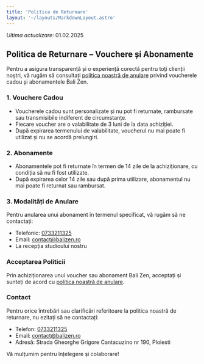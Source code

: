 ```yaml
---
title: 'Politica de Returnare'
layout: '~/layouts/MarkdownLayout.astro'
---
```


_Ultima actualizare_: 01.02.2025

## Politica de Returnare – Vouchere și Abonamente

Pentru a asigura transparență și o experiență corectă pentru toți clienții noștri, vă rugăm să consultați [politica noastră de anulare](/cancellation-policy) privind voucherele cadou și abonamentele Bali Zen.

### 1. Vouchere Cadou

- Voucherele cadou sunt personalizate și nu pot fi returnate, rambursate sau transmisibile indiferent de circumstanțe.
- Fiecare voucher are o valabilitate de 3 luni de la data achiziției.
- După expirarea termenului de valabilitate, voucherul nu mai poate fi utilizat și nu se acordă prelungiri.

### 2. Abonamente

- Abonamentele pot fi returnate în termen de 14 zile de la achiziționare, cu condiția să nu fi fost utilizate.
- După expirarea celor 14 zile sau după prima utilizare, abonamentul nu mai poate fi returnat sau rambursat.

### 3. Modalități de Anulare

Pentru anularea unui abonament în termenul specificat, vă rugăm să ne contactați:

- Telefonic: [0733211325](tel:0733211325)
- Email: contact@balizen.ro
- La recepția studioului nostru

### Acceptarea Politicii

Prin achiziționarea unui voucher sau abonament Bali Zen, acceptați și sunteți de acord cu [politica noastră de anulare](/cancellation-policy).

### Contact

Pentru orice întrebări sau clarificări referitoare la politica noastră de returnare, nu ezitați să ne contactați:

- Telefon: [0733211325](tel:0733211325)
- Email: contact@balizen.ro
- Adresă: Strada Gheorghe Grigore Cantacuzino nr 190, Ploiesti

Vă mulțumim pentru înțelegere și colaborare!
